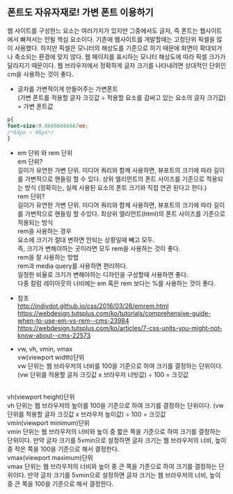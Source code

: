 ## 폰트도 자유자재로! 가변 폰트 이용하기
웹 사이트를 구성한느 요소는 여러가지가 있지만 그중에서도 글자, 즉 폰트는 웹사이트에서 빠져서는 안될 핵심 요소이다.
기존에 웹사이트를 개발할때는 고정단위 픽셀을 많이 사용했다. 하지만 픽셀은 모니터의 해상도를 기준으로 하기 때문에
화면이 확대되거나 축소되는 환경에 맞지 않다. 웹 페이지를 표시하는 모니터 해상도에 따라 픽셀 크가가 달라지기 때문이다.
웹 브라우저에서 정확하게 글자 크기를 나타내려면 상대적인 단위인 cm을 사용하는 것이 좋다.

- 글자를 가변적이게 만들어주는 가변폰트<br>
(가변 폰트를 적용할 글자 크깃값 ÷ 적용할 요소를 감싸고 있는 요소의 글자 크기값) = 가변 폰트값
```css
p{
font-size:0.66666666667em;
/*64px ÷ 96px*/
}
```

- em 단위 와 rem 단위<br>
em 단위?<br>
길이가 유연한 가변 단위. 미디어 쿼리와 함께 사용하면, 뷰포트의 크기에 따라 길이를 가변적으로 핸들링 할 수 있다.
상위 엘리먼트의 폰트 사이즈를 기준으로 적용되는 방식 (정확히는, 실제 사용된 요소의 폰트 크기와 직접 연관 된다고 한다.)<br>
rem 단위?<br>
길이가 유연한 가변 단위.
미디어 쿼리와 함께 사용하면, 뷰포트의 크기에 따라 길이를 가변적으로 핸들링 할 수있다.
최상위 엘리먼트(html)의 폰트 사이즈를 기준으로 적용되는 방식<br>
rem을 사용하는 경우<br>
요소에 크기가 절대 변하면 안되는 상황일때 빼고 모두.<br>
즉, 크기가 변해야하는 곳이라면 모두 rem을 사용하는 것이 좋다.<br>
rem을 잘 사용하는 방법<br>
rem과 media query를 사용하면 편리하다.<br>
일정한 비율로 크기가 변해야하는 디자인을 구성할때 사용하면 좋다.<br>
 다중 칼럼 레이아웃의 너비에는 em 혹은 rem 보다는 %를 사용하는 것이 좋다.
 
 - 참조<br>
 http://indivdot.github.io/css/2016/03/26/emrem.html
 https://webdesign.tutsplus.com/ko/tutorials/comprehensive-guide-when-to-use-em-vs-rem--cms-23984
 https://webdesign.tutsplus.com/ko/articles/7-css-units-you-might-not-know-about--cms-22573
 
 - vw, vh, vmin, vmax<br>
 vw(viewport width)단위<br>
 vw 단위는 웹 브라우저의 너비를 100을 기준으로 하여 크기를 결정하는 단위이다.
 (vw 단위를 적용할 글자 크깃값 x 브라우저 너빗값) ÷ 100 = 크깃값
 <br>
 vh(viewport height)단위 <br>
 vh 단위는 웹 브라우저의 높이를 100을 기준으로 하여 크기를 결정하는 단위이다.
 (vw 단위를 적용할 글자 크깃값 x 브라우저 높이값) ÷ 100 = 크깃값
 <br>
 vmin(viewport minimum)단위 <br>
vmin 단위는 웹 브라우저의 너비와 높이 중 짧은 쪽을 기준으로 하여 크기를 결정하는 단위이다. 만약 글자 크기를 5vmin으로 설정하면 글자 크기는 웹 브라우저의 너비, 높이 중 작은 쪽을 100을 기준으로 해서 결정한다.
 <br>
 vmax(viewport maximum)단위 <br>
 vmax 단위는 웹 브라우저의 너비와 높이 중 큰 쪽을 기준으로 하여 크기를 결정하는 단위이다. 만약 글자 크기를 5vmin으로 설정하면 글자 크기는 웹 브라우저의 너비, 높이 중 큰 쪽을 100을 기준으로 해서 결정한다.
 
 

